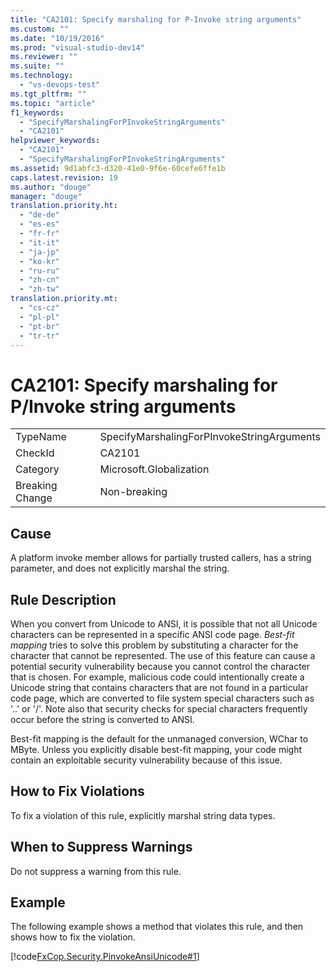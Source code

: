 ```yaml
---
title: "CA2101: Specify marshaling for P-Invoke string arguments"
ms.custom: ""
ms.date: "10/19/2016"
ms.prod: "visual-studio-dev14"
ms.reviewer: ""
ms.suite: ""
ms.technology: 
  - "vs-devops-test"
ms.tgt_pltfrm: ""
ms.topic: "article"
f1_keywords: 
  - "SpecifyMarshalingForPInvokeStringArguments"
  - "CA2101"
helpviewer_keywords: 
  - "CA2101"
  - "SpecifyMarshalingForPInvokeStringArguments"
ms.assetid: 9d1abfc3-d320-41e0-9f6e-60cefe6ffe1b
caps.latest.revision: 19
ms.author: "douge"
manager: "douge"
translation.priority.ht: 
  - "de-de"
  - "es-es"
  - "fr-fr"
  - "it-it"
  - "ja-jp"
  - "ko-kr"
  - "ru-ru"
  - "zh-cn"
  - "zh-tw"
translation.priority.mt: 
  - "cs-cz"
  - "pl-pl"
  - "pt-br"
  - "tr-tr"
---
```

# CA2101: Specify marshaling for P/Invoke string arguments
|||  
|-|-|  
|TypeName|SpecifyMarshalingForPInvokeStringArguments|  
|CheckId|CA2101|  
|Category|Microsoft.Globalization|  
|Breaking Change|Non-breaking|  
  
## Cause  
 A platform invoke member allows for partially trusted callers, has a string parameter, and does not explicitly marshal the string.  
  
## Rule Description  
 When you convert from Unicode to ANSI, it is possible that not all Unicode characters can be represented in a specific ANSI code page. *Best-fit mapping* tries to solve this problem by substituting a character for the character that cannot be represented. The use of this feature can cause a potential security vulnerability because you cannot control the character that is chosen. For example, malicious code could intentionally create a Unicode string that contains characters that are not found in a particular code page, which are converted to file system special characters such as '..' or '/'. Note also that security checks for special characters frequently occur before the string is converted to ANSI.  
  
 Best-fit mapping is the default for the unmanaged conversion, WChar to MByte. Unless you explicitly disable best-fit mapping, your code might contain an exploitable security vulnerability because of this issue.  
  
## How to Fix Violations  
 To fix a violation of this rule, explicitly marshal string data types.  
  
## When to Suppress Warnings  
 Do not suppress a warning from this rule.  
  
## Example  
 The following example shows a method that violates this rule, and then shows how to fix the violation.  
  
 [!code[FxCop.Security.PinvokeAnsiUnicode#1](../code-quality/codesnippet/CSharp/ca2101--specify-marshaling-for-p-invoke-string-arguments_1.cs)]